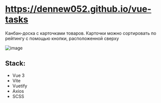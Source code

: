 # https://dennew052.github.io/vue-tasks

Канбан-доска с карточками товаров. Карточки можно сортировать по рейтингу с помощью кнопки, расположенной сверху

![image](https://github.com/user-attachments/assets/83c0248b-40d6-45af-9934-0789f209ce47)

## Stack:
- Vue 3
- Vite
- Vuetify
- Axios
- SCSS
